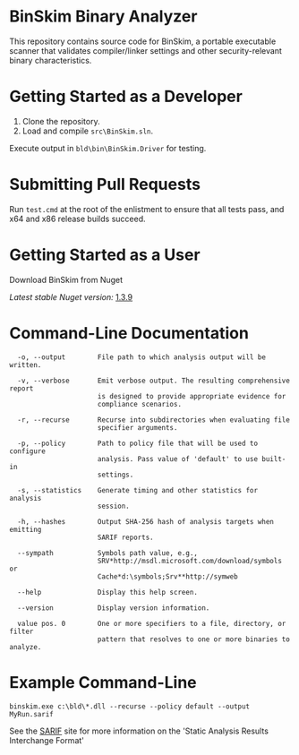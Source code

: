 BinSkim Binary Analyzer
=======================

This repository contains source code for BinSkim, a portable executable scanner that validates compiler/linker settings and other security-relevant binary characteristics.
 
Getting Started as a Developer
==============================

1. Clone the repository.
2. Load and compile `src\BinSkim.sln`.

Execute output in `bld\bin\BinSkim.Driver` for testing.

Submitting Pull Requests
========================
Run `test.cmd` at the root of the enlistment to ensure that all tests pass, and x64 and x86 release builds succeed.

Getting Started as a User
=========================

Download BinSkim from Nuget

*Latest stable Nuget version:* [1.3.9](https://www.nuget.org/packages/Microsoft.CodeAnalysis.BinSkim/)

Command-Line Documentation
==========================
```
  -o, --output        File path to which analysis output will be written.

  -v, --verbose       Emit verbose output. The resulting comprehensive report
                      is designed to provide appropriate evidence for
                      compliance scenarios.

  -r, --recurse       Recurse into subdirectories when evaluating file
                      specifier arguments.

  -p, --policy        Path to policy file that will be used to configure
                      analysis. Pass value of 'default' to use built-in
                      settings.

  -s, --statistics    Generate timing and other statistics for analysis
                      session.

  -h, --hashes        Output SHA-256 hash of analysis targets when emitting
                      SARIF reports.

  --sympath           Symbols path value, e.g.,
                      SRV*http://msdl.microsoft.com/download/symbols or
                      Cache*d:\symbols;Srv**http://symweb

  --help              Display this help screen.

  --version           Display version information.

  value pos. 0        One or more specifiers to a file, directory, or filter
                      pattern that resolves to one or more binaries to analyze.
```

Example Command-Line
====================
`binskim.exe c:\bld\*.dll --recurse --policy default --output MyRun.sarif`

See the [SARIF](https://github.com/sarif-standard/sarif-spec/) site for more information on the 'Static Analysis Results Interchange Format'
